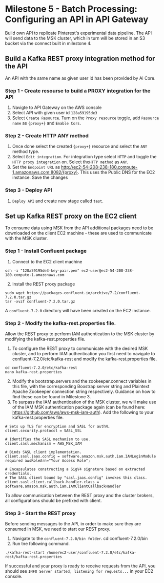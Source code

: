 # Milestone 5 - Batch Processing: Configuring an API in API Gateway
Build own API to replicate Pinterest's experimental data pipeline. The API will send data to the MSK cluster, which in turn will be stored in an S3 bucket via the connect built in milestone 4.

## Build a Kafka REST proxy integration method for the API
An API with the same name as given user id has been provided by Ai Core.
### Step 1 - Create resourse to build a PROXY integration for the API
1) Navigte to API Gateway on the AWS console
2) Select API with given user id `128a59195de3`
3) Select `Create Resource`. Turn on the `Proxy resource` toggle, add `Resource name` as `{proxy+}` and `Enable Cors`.
### Step 2 - Create HTTP ANY method
1) Once done select the created `{proxy+}` resource and select the `ANY` method type.
2) Select `Edit integration`. For integration type select `HTTP` and toggle the `HTTP proxy integration` on. Select the`HTTP method` as `ANY`.
3) Set the `Endpoint URL` as http://ec2-54-208-238-180.compute-1.amazonaws.com:8082/{proxy}. This uses the Public DNS for the EC2 instance. Save the changes
### Step 3 - Deploy API
1) `Deploy API` and create new stage called `test`.

## Set up Kafka REST proxy on the EC2 client
To consume data using MSK from the API additional packages need to be downloaded on the client EC2 machine - these are used to communicate with the MSK cluster.
### Step 1 - Install Confluent package
1) Connect to the EC2 client machine
```
ssh -i "128a59195de3-key-pair.pem" ec2-user@ec2-54-208-238-180.compute-1.amazonaws.com
```
2) Install the REST proxy package
```
sudo wget https://packages.confluent.io/archive/7.2/confluent-7.2.0.tar.gz
tar -xvzf confluent-7.2.0.tar.gz 
```
A `confluent-7.2.0` directory will have been created on the EC2 instance.
### Step 2 - Modify the kafka-rest.properties file.
Allow the REST proxy to perform IAM authentication to the MSK cluster by modifying the kafka-rest.properties file.
1) To configure the REST proxy to communicate with the desired MSK cluster, and to perform IAM authentication you first need to navigate to confluent-7.2.0/etc/kafka-rest and modify the kafka-rest.properties file.
```
cd confluent-7.2.0/etc/kafka-rest
nano kafka-rest.properties
```
2) Modify the bootstrap.servers and the zookeeper.connect variables in this file, with the corresponding Boostrap server string and Plaintext Apache Zookeeper connection string respectively. Guidance on how to find these can be found in Milestone 3.
3) To surpass the IAM authentication of the MSK cluster, we will make use of the IAM MSK authentication package again (can be found here: https://github.com/aws/aws-msk-iam-auth). Add the following to your kafka-rest.properties file.
```
# Sets up TLS for encryption and SASL for authN.
client.security.protocol = SASL_SSL

# Identifies the SASL mechanism to use.
client.sasl.mechanism = AWS_MSK_IAM

# Binds SASL client implementation.
client.sasl.jaas.config = software.amazon.msk.auth.iam.IAMLoginModule required awsRoleArn="Your Access Role";

# Encapsulates constructing a SigV4 signature based on extracted credentials.
# The SASL client bound by "sasl.jaas.config" invokes this class.
client.sasl.client.callback.handler.class = software.amazon.msk.auth.iam.IAMClientCallbackHandler
```
To allow communication between the REST proxy and the cluster brokers, all configurations should be prefixed with client.
### Step 3 - Start the REST proxy
Before sending messages to the API, in order to make sure they are consumed in MSK, we need to start our REST proxy.
1) Navigate to the `confluent-7.2.0/bin folder`.
cd confluent-7.2.0/bin
2) Run tne following command.
```
./kafka-rest-start /home/ec2-user/confluent-7.2.0/etc/kafka-rest/kafka-rest.properties
```
If successful and your proxy is ready to receive requests from the API, you should see `INFO Server started, listening for requests...` in your EC2 console.